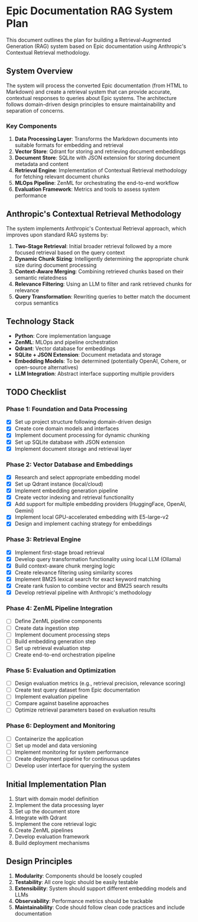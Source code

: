 # Epic Documentation RAG System Plan

This document outlines the plan for building a Retrieval-Augmented Generation (RAG) system based on Epic documentation using Anthropic's Contextual Retrieval methodology.

## System Overview

The system will process the converted Epic documentation (from HTML to Markdown) and create a retrieval system that can provide accurate, contextual responses to queries about Epic systems. The architecture follows domain-driven design principles to ensure maintainability and separation of concerns.

### Key Components

1. **Data Processing Layer**: Transforms the Markdown documents into suitable formats for embedding and retrieval
2. **Vector Store**: Qdrant for storing and retrieving document embeddings
3. **Document Store**: SQLite with JSON extension for storing document metadata and content
4. **Retrieval Engine**: Implementation of Contextual Retrieval methodology for fetching relevant document chunks
5. **MLOps Pipeline**: ZenML for orchestrating the end-to-end workflow
6. **Evaluation Framework**: Metrics and tools to assess system performance

## Anthropic's Contextual Retrieval Methodology

The system implements Anthropic's Contextual Retrieval approach, which improves upon standard RAG systems by:

1. **Two-Stage Retrieval**: Initial broader retrieval followed by a more focused retrieval based on the query context
2. **Dynamic Chunk Sizing**: Intelligently determining the appropriate chunk size during document processing
3. **Context-Aware Merging**: Combining retrieved chunks based on their semantic relatedness
4. **Relevance Filtering**: Using an LLM to filter and rank retrieved chunks for relevance
5. **Query Transformation**: Rewriting queries to better match the document corpus semantics

## Technology Stack

- **Python**: Core implementation language
- **ZenML**: MLOps and pipeline orchestration
- **Qdrant**: Vector database for embeddings
- **SQLite + JSON Extension**: Document metadata and storage
- **Embedding Models**: To be determined (potentially OpenAI, Cohere, or open-source alternatives)
- **LLM Integration**: Abstract interface supporting multiple providers

## TODO Checklist

### Phase 1: Foundation and Data Processing

- [x] Set up project structure following domain-driven design
- [x] Create core domain models and interfaces
- [x] Implement document processing for dynamic chunking
- [x] Set up SQLite database with JSON extension
- [x] Implement document storage and retrieval layer

### Phase 2: Vector Database and Embeddings

- [x] Research and select appropriate embedding model
- [x] Set up Qdrant instance (local/cloud)
- [x] Implement embedding generation pipeline
- [x] Create vector indexing and retrieval functionality
- [x] Add support for multiple embedding providers (HuggingFace, OpenAI, Gemini)
- [x] Implement local GPU-accelerated embedding with E5-large-v2
- [x] Design and implement caching strategy for embeddings

### Phase 3: Retrieval Engine

- [x] Implement first-stage broad retrieval
- [x] Develop query transformation functionality using local LLM (Ollama)
- [x] Build context-aware chunk merging logic
- [x] Create relevance filtering using similarity scores
- [x] Implement BM25 lexical search for exact keyword matching
- [x] Create rank fusion to combine vector and BM25 search results
- [x] Develop retrieval pipeline with Anthropic's methodology

### Phase 4: ZenML Pipeline Integration

- [ ] Define ZenML pipeline components
- [ ] Create data ingestion step
- [ ] Implement document processing steps
- [ ] Build embedding generation step
- [ ] Set up retrieval evaluation step
- [ ] Create end-to-end orchestration pipeline

### Phase 5: Evaluation and Optimization

- [ ] Design evaluation metrics (e.g., retrieval precision, relevance scoring)
- [ ] Create test query dataset from Epic documentation
- [ ] Implement evaluation pipeline
- [ ] Compare against baseline approaches
- [ ] Optimize retrieval parameters based on evaluation results

### Phase 6: Deployment and Monitoring

- [ ] Containerize the application
- [ ] Set up model and data versioning
- [ ] Implement monitoring for system performance
- [ ] Create deployment pipeline for continuous updates
- [ ] Develop user interface for querying the system

## Initial Implementation Plan

1. Start with domain model definition
2. Implement the data processing layer
3. Set up the document store
4. Integrate with Qdrant
5. Implement the core retrieval logic
6. Create ZenML pipelines
7. Develop evaluation framework
8. Build deployment mechanisms

## Design Principles

1. **Modularity**: Components should be loosely coupled
2. **Testability**: All core logic should be easily testable
3. **Extensibility**: System should support different embedding models and LLMs
4. **Observability**: Performance metrics should be trackable
5. **Maintainability**: Code should follow clean code practices and include documentation